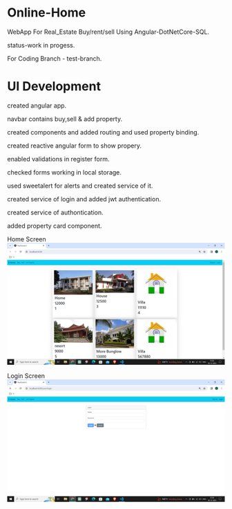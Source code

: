 # Online-Home
WebApp For Real_Estate Buy/rent/sell Using Angular-DotNetCore-SQL.

status-work in progess. 

For Coding Branch -  test-branch.

# UI Development
created angular app.

navbar contains buy,sell & add property.

created components and added routing and used property binding.

created reactive angular form to show propery.

enabled validations in register form.

checked forms working in local storage.

used sweetalert for alerts and created service of it.

created service of login and added jwt authentication.

created service of authontication.

added property card component.



Home Screen
![Home screen](https://github.com/abhijit737/Online-Home/blob/main/Online%20Home%20Preview/localhost%20home%20screen.png)


Login Screen
![Project Image](https://github.com/abhijit737/Online-Home/blob/main/Online%20Home%20Preview/home%20login.png)
